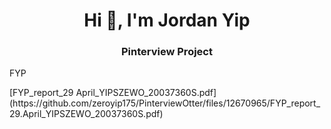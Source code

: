 <h1 align="center">Hi 👋, I'm Jordan Yip</h1>
<h3 align="center">Pinterview Project</h3>
<p>FYP</p>
[FYP_report_29 April_YIPSZEWO_20037360S.pdf](https://github.com/zeroyip175/PinterviewOtter/files/12670965/FYP_report_29.April_YIPSZEWO_20037360S.pdf)
